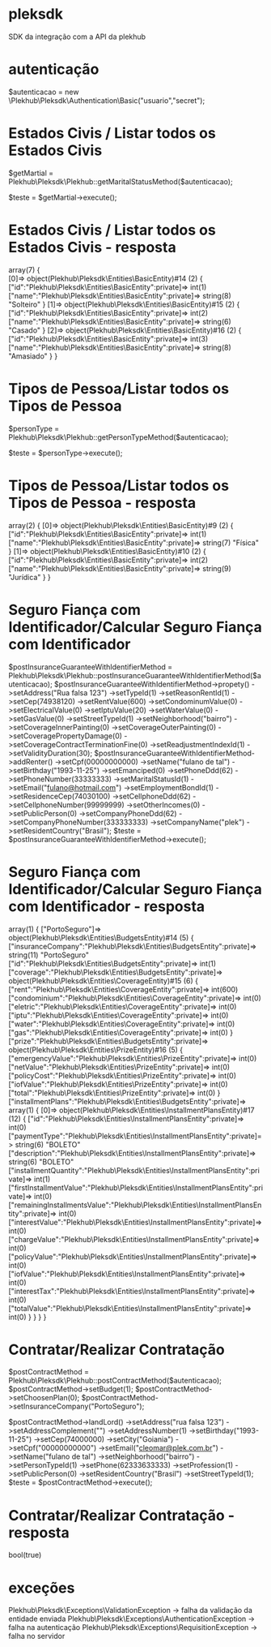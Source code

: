 # pleksdk
SDK da integração com a API da plekhub

# autenticação
$autenticacao = new \Plekhub\Pleksdk\Authentication\Basic("usuario","secret");

# Estados Civis / Listar todos os Estados Civis

$getMartial = Plekhub\Pleksdk\Plekhub::getMaritalStatusMethod($autenticacao);

$teste = $getMartial->execute();

# Estados Civis / Listar todos os Estados Civis - resposta
array(7) { <br>
  [0]=>
  object(Plekhub\Pleksdk\Entities\BasicEntity)#14 (2) {
    ["id":"Plekhub\Pleksdk\Entities\BasicEntity":private]=>
    int(1)
    ["name":"Plekhub\Pleksdk\Entities\BasicEntity":private]=>
    string(8) "Solteiro"
  }
  [1]=>
  object(Plekhub\Pleksdk\Entities\BasicEntity)#15 (2) {
    ["id":"Plekhub\Pleksdk\Entities\BasicEntity":private]=>
    int(2)
    ["name":"Plekhub\Pleksdk\Entities\BasicEntity":private]=>
    string(6) "Casado"
  }
  [2]=>
  object(Plekhub\Pleksdk\Entities\BasicEntity)#16 (2) {
    ["id":"Plekhub\Pleksdk\Entities\BasicEntity":private]=>
    int(3)
    ["name":"Plekhub\Pleksdk\Entities\BasicEntity":private]=>
    string(8) "Amasiado"
  }
}

# Tipos de Pessoa/Listar todos os Tipos de Pessoa
$personType = Plekhub\Pleksdk\Plekhub::getPersonTypeMethod($autenticacao);

$teste = $personType->execute();

# Tipos de Pessoa/Listar todos os Tipos de Pessoa - resposta
array(2) {
  [0]=>
  object(Plekhub\Pleksdk\Entities\BasicEntity)#9 (2) {
    ["id":"Plekhub\Pleksdk\Entities\BasicEntity":private]=>
    int(1)
    ["name":"Plekhub\Pleksdk\Entities\BasicEntity":private]=>
    string(7) "Física"
  }
  [1]=>
  object(Plekhub\Pleksdk\Entities\BasicEntity)#10 (2) {
    ["id":"Plekhub\Pleksdk\Entities\BasicEntity":private]=>
    int(2)
    ["name":"Plekhub\Pleksdk\Entities\BasicEntity":private]=>
    string(9) "Jurídica"
  }
}

# Seguro Fiança com Identificador/Calcular Seguro Fiança com Identificador

$postInsuranceGuaranteeWithIdentifierMethod = Plekhub\Pleksdk\Plekhub::postInsuranceGuaranteeWithIdentifierMethod($autenticacao);
$postInsuranceGuaranteeWithIdentifierMethod->propety()
        ->setAddress("Rua falsa 123")
        ->setTypeId(1)
        ->setReasonRentId(1)
        ->setCep(74938120)
        ->setRentValue(600)
        ->setCondominumValue(0)
        ->setElectricalValue(0)
        ->setIptuValue(20)
        ->setWaterValue(0)
        ->setGasValue(0)
        ->setStreetTypeId(1)
        ->setNeighborhood("bairro")
        ->setCoverageInnerPainting(0)
        ->setCoverageOuterPainting(0)
        ->setCoveragePropertyDamage(0)
        ->setCoverageContractTerminationFine(0)
        ->setReadjustmentIndexId(1)
        ->setValidityDuration(30);
$postInsuranceGuaranteeWithIdentifierMethod->addRenter()
        ->setCpf(00000000000)
        ->setName("fulano de tal")
        ->setBirthday("1993-11-25")
        ->setEmanciped(0)
        ->setPhoneDdd(62)
        ->setPhoneNumber(33333333)
        ->setMaritalStatusId(1)
        ->setEmail("fulano@hotmail.com")
        ->setEmploymentBondId(1)
        ->setResidenceCep(74030100)
        ->setCellphoneDdd(62)
        ->setCellphoneNumber(99999999)
        ->setOtherIncomes(0)
        ->setPublicPerson(0)
        ->setCompanyPhoneDdd(62)
        ->setCompanyPhoneNumber(333333333)
        ->setCompanyName("plek")
        ->setResidentCountry("Brasil");
$teste = $postInsuranceGuaranteeWithIdentifierMethod->execute();

# Seguro Fiança com Identificador/Calcular Seguro Fiança com Identificador - resposta

array(1) {
  ["PortoSeguro"]=>
  object(Plekhub\Pleksdk\Entities\BudgetsEntity)#14 (5) {
    ["insuranceCompany":"Plekhub\Pleksdk\Entities\BudgetsEntity":private]=>
    string(11) "PortoSeguro"
    ["id":"Plekhub\Pleksdk\Entities\BudgetsEntity":private]=>
    int(1)
    ["coverage":"Plekhub\Pleksdk\Entities\BudgetsEntity":private]=>
    object(Plekhub\Pleksdk\Entities\CoverageEntity)#15 (6) {
      ["rent":"Plekhub\Pleksdk\Entities\CoverageEntity":private]=>
      int(600)
      ["condominium":"Plekhub\Pleksdk\Entities\CoverageEntity":private]=>
      int(0)
      ["eletric":"Plekhub\Pleksdk\Entities\CoverageEntity":private]=>
      int(0)
      ["iptu":"Plekhub\Pleksdk\Entities\CoverageEntity":private]=>
      int(0)
      ["water":"Plekhub\Pleksdk\Entities\CoverageEntity":private]=>
      int(0)
      ["gas":"Plekhub\Pleksdk\Entities\CoverageEntity":private]=>
      int(0)
    }
    ["prize":"Plekhub\Pleksdk\Entities\BudgetsEntity":private]=>
    object(Plekhub\Pleksdk\Entities\PrizeEntity)#16 (5) {
      ["emergencyValue":"Plekhub\Pleksdk\Entities\PrizeEntity":private]=>
      int(0)
      ["netValue":"Plekhub\Pleksdk\Entities\PrizeEntity":private]=>
      int(0)
      ["policyCost":"Plekhub\Pleksdk\Entities\PrizeEntity":private]=>
      int(0)
      ["iofValue":"Plekhub\Pleksdk\Entities\PrizeEntity":private]=>
      int(0)
      ["total":"Plekhub\Pleksdk\Entities\PrizeEntity":private]=>
      int(0)
    }
    ["installmentPlans":"Plekhub\Pleksdk\Entities\BudgetsEntity":private]=>
    array(1) {
      [0]=>
      object(Plekhub\Pleksdk\Entities\InstallmentPlansEntity)#17 (12) {
        ["id":"Plekhub\Pleksdk\Entities\InstallmentPlansEntity":private]=>
        int(0)
        ["paymentType":"Plekhub\Pleksdk\Entities\InstallmentPlansEntity":private]=>
        string(6) "BOLETO"
        ["description":"Plekhub\Pleksdk\Entities\InstallmentPlansEntity":private]=>
        string(6) "BOLETO"
        ["installmentQuantity":"Plekhub\Pleksdk\Entities\InstallmentPlansEntity":private]=>
        int(1)
        ["firstInstallmentValue":"Plekhub\Pleksdk\Entities\InstallmentPlansEntity":private]=>
        int(0)
        ["remainingInstallmentsValue":"Plekhub\Pleksdk\Entities\InstallmentPlansEntity":private]=>
        int(0)
        ["interestValue":"Plekhub\Pleksdk\Entities\InstallmentPlansEntity":private]=>
        int(0)
        ["chargeValue":"Plekhub\Pleksdk\Entities\InstallmentPlansEntity":private]=>
        int(0)
        ["policyValue":"Plekhub\Pleksdk\Entities\InstallmentPlansEntity":private]=>
        int(0)
        ["iofValue":"Plekhub\Pleksdk\Entities\InstallmentPlansEntity":private]=>
        int(0)
        ["interestTax":"Plekhub\Pleksdk\Entities\InstallmentPlansEntity":private]=>
        int(0)
        ["totalValue":"Plekhub\Pleksdk\Entities\InstallmentPlansEntity":private]=>
        int(0)
      }
    }
  }
}

# Contratar/Realizar Contratação

$postContractMethod = Plekhub\Pleksdk\Plekhub::postContractMethod($autenticacao);
$postContractMethod->setBudget(1);
$postContractMethod->setChoosenPlan(0);
$postContractMethod->setInsuranceCompany("PortoSeguro");

$postContractMethod->landLord()
        ->setAddress("rua falsa 123")
        ->setAddressComplement("")
        ->setAddressNumber(1)
        ->setBirthday("1993-11-25")
        ->setCep(74000000)
        ->setCity("Goiania")
        ->setCpf("00000000000")
        ->setEmail("cleomar@plek.com.br")
        ->setName("fulano de tal")
        ->setNeighborhood("bairro")
        ->setPersonTypeId(1)
        ->setPhone(62333633333)
        ->setProfession(1)
        ->setPublicPerson(0)
        ->setResidentCountry("Brasil")
        ->setStreetTypeId(1);
$teste = $postContractMethod->execute();

# Contratar/Realizar Contratação - resposta
bool(true)


# exceções

Plekhub\Pleksdk\Exceptions\ValidationException -> falha da validação da entidade enviada
Plekhub\Pleksdk\Exceptions\AuthenticationException -> falha na autenticação
Plekhub\Pleksdk\Exceptions\RequisitionException -> falha no servidor

